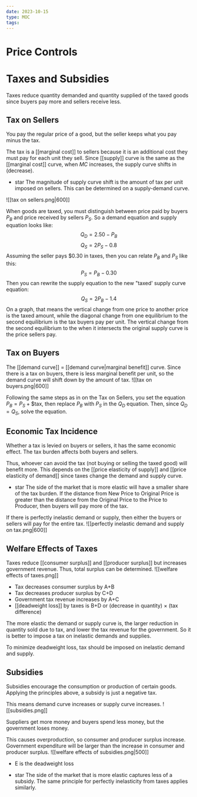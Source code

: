 ```yaml
---
date: 2023-10-15
type: MOC
tags:
---
```


# Price Controls


# Taxes and Subsidies
Taxes reduce quantity demanded and quantity supplied of the taxed goods since buyers pay more and sellers receive less.

## Tax on Sellers
You pay the regular price of a good, but the seller keeps what you pay minus the tax.

The tax is a [[marginal cost]] to sellers because it is an additional cost they must pay for each unit they sell. Since [[supply]] curve is the same as the [[marginal cost]] curve, when $MC$ increases, the supply curve shifts in (decrease).

- star The magnitude of supply curve shift is the amount of tax per unit imposed on sellers. This can be determined on a supply-demand curve.

![[tax on sellers.png|600]]

When goods are taxed, you must distinguish between price paid by buyers $P_{B}$ and price received by sellers $P_{S}$. So a demand equation and supply equation looks like:
$$
Q_{D} = 2.50 - P_{B}
$$
$$
Q_{S} = 2P_{S} - 0.8
$$
Assuming the seller pays $0.30 in taxes, then you can relate $P_{B}$ and $P_{S}$ like this:
$$
P_{S} = P_{B} - 0.30
$$
Then you can rewrite the supply equation to the new "taxed' supply curve equation:
$$
Q_{S} = 2P_{B} - 1.4
$$
On a graph, that means the vertical change from one price to another price is the taxed amount, while the diagonal change from one equilibrium to the second equilibrium is the tax buyers pay per unit. The vertical change from the second equilibrium to the when it intersects the original supply curve is the price sellers pay.

## Tax on Buyers
The [[demand curve]] = [[demand curve|marginal benefit]] curve. Since there is a tax on buyers, there is less marginal benefit per unit, so the demand curve will shift down by the amount of tax.
![[tax on buyers.png|600]]

Following the same steps as in on the Tax on Sellers, you set the equation $P_{B} = P_{S} + \$\text{tax}$, then replace $P_{B}$ with $P_{S}$ in the $Q_{D}$ equation. Then, since $Q_{D} = Q_{S}$, solve the equation.

## Economic Tax Incidence
Whether a tax is levied on buyers or sellers, it has the same economic effect. The tax burden affects both buyers and sellers. 

Thus, whoever can avoid the tax (not buying or selling the taxed good) will benefit more. This depends on the [[price elasticity of supply]] and [[price elasticity of demand]] since taxes change the demand and supply curve.

- star The side of the market that is more elastic will have a smaller share of the tax burden. If the distance from New Price to Original Price is greater than the distance from the Original Price to the Price to Producer, then buyers will pay more of the tax.

If there is perfectly inelastic demand or supply, then either the buyers or sellers will pay for the entire tax.
![[perfectly inelastic demand and supply on tax.png|600]]

## Welfare Effects of Taxes
Taxes reduce [[consumer surplus]] and [[producer surplus]] but increases government revenue. Thus, total surplus can be determined.
![[welfare effects of taxes.png]]
- Tax decreases consumer surplus by A+B
- Tax decreases producer surplus by C+D
- Government tax revenue increases by A+C
- [[deadweight loss]] by taxes is B+D or (decrease in quantity) $\times$ (tax difference)

The more elastic the demand or supply curve is, the larger reduction in quantity sold due to tax, and lower the tax revenue for the government. So it is better to impose a tax on inelastic demands and supplies.

To minimize deadweight loss, tax should be imposed on inelastic demand and supply.

## Subsidies
Subsidies encourage the consumption or production of certain goods. Applying the principles above, a subsidy is just a negative tax.

This means demand curve increases or supply curve increases.
![[subsidies.png]]

Suppliers get more money and buyers spend less money, but the government loses money.

This causes overproduction, so consumer and producer surplus increase. Government expenditure will be larger than the increase in consumer and producer surplus.
![[welfare effects of subsidies.png|500]]
- E is the deadweight loss

- star The side of the market that is more elastic captures less of a subsidy. The same principle for perfectly inelasticity from taxes applies similarly.